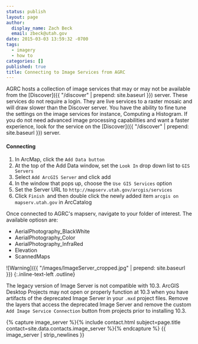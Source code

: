 ```yaml
---
status: publish
layout: page
author:
  display_name: Zach Beck
  email: zbeck@utah.gov
date: 2015-03-03 13:59:32 -0700
tags:
  - imagery
  - how to
categories: []
published: true
title: Connecting to Image Services from AGRC
---
```

AGRC hosts a collection of image services that may or may not be available from the [Discover]({{ "/discover" | prepend: site.baseurl }}) server. These services do not require a login. They are live services to a raster mosaic and will draw slower than the Discover server. You have the ability to fine tune the settings on the image services for instance, Computing a Histogram. If you do not need advanced image processing capabilities and want a faster experience, look for the service on the [Discover]({{ "/discover" | prepend: site.baseurl }}) server.

#### Connecting

1. In ArcMap, click the `Add Data button`
1. At the top of the Add Data window, set the `Look In` drop down list to `GIS Servers`
1. Select `Add ArcGIS Server` and click add
1. In the window that pops up, choose the `Use GIS Services` option
1. Set the Server URL to `http://mapserv.utah.gov/arcgis/services`
1. Click `Finish `and then double click the newly added item `arcgis on mapserv.utah.gov` in ArcCatalog

Once connected to AGRC's mapserv, navigate to your folder of interest. The available optiosn are:

- AerialPhotography_BlackWhite
- AerialPhotography_Color
- AerialPhotography_InfraRed
- Elevation
- ScannedMaps

![Warning]({{ "/images/ImageServer_cropped.jpg" | prepend: site.baseurl }})
{:.inline-text-left .outline}

The legacy version of Image Server is not compatible with 10.3. ArcGIS Desktop Projects may not open or properly function at 10.3 when you have artifacts of the deprecated Image Server in your `.mxd` project files. Remove the layers that access the deprecated Image Server and remove the custom `Add Image Service Connection` button from projects prior to installing 10.3.

{% capture image_server %}{% include contact.html subject=page.title contact=site.data.contacts.image_server %}{% endcapture %}
{{ image_server | strip_newlines }}
